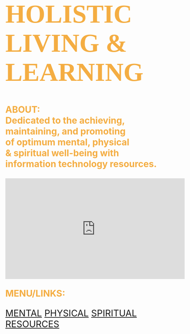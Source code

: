 <!DOCTYPE html>
<html lang="us-en">
	<head>
		<meta charset="UTF-8">
		<title></title>
	</head>
		<div style="background-image:url(https://i.ytimg.com/vi/PYFiPerugzA/hqdefault.jpg);
		background-repeat:no-repeat;
		background-size:cover;
		background-position: center center;">
		<h1 style="font-family:serif;font-size:80px;color:#f4ad42;">
			HOLISTIC LIVING & LEARNING
                </h1>
		<p style="font-weight:bold;font-size:28px;color:#f4ad42;">
			ABOUT:<br>
	                Dedicated to the achieving,<br>
			maintaining, and promoting<br> 
			of optimum mental, physical<br>
			& spiritual well-being with<br> 
			information technology resources.
		</p>
		<iframe width="560" height="315" 
			src="https://www.youtube.com/embed/I2fsYFzQ3Sk" 
			frameborder="0" allowfullscreen>
		</iframe>
		<p style="color:#f4ad42;font-size:28px;font-weight:bold;">
			MENU/LINKS:
		</p>
		<nav style="font-size:28px;">
			<a style="text-decoration:underline" href="http://www.mooc-list.com/" target="_blank">MENTAL</a>
			<a style="text-decoration:underline" href="http://www.webmd.com/" target="_blank">PHYSICAL</a>
			<a style="text-decoration:underline" href="http://www.plotinus.com/" target="_blank">SPIRITUAL</a>
			<a style="text-decoration:underline" href="http://en.wikipedia.org/wiki/Main_Page"
				target="_blank">RESOURCES</a>
		</nav>
	</div>
</html>

